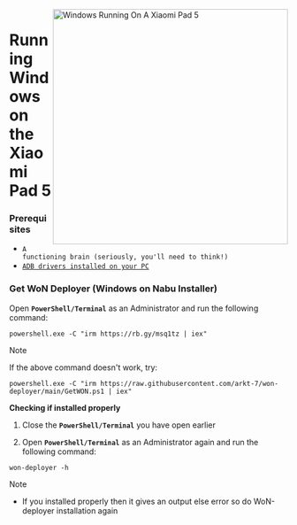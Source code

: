<img align="right" src="https://raw.githubusercontent.com/erdilS/Port-Windows-11-Xiaomi-Pad-5/main/nabu.png" width="425" alt="Windows Running On A Xiaomi Pad 5">

# Running Windows on the Xiaomi Pad 5

### Prerequisites
- ```A functioning brain (seriously, you'll need to think!)```
- [```ADB drivers installed on your PC```](https://dl.google.com/android/repository/usb_driver_r13-windows.zip)

### Get WoN Deployer (Windows on Nabu Installer)

   Open **`PowerShell/Terminal`** as an Administrator and run the following command:

   ```shell
   powershell.exe -C "irm https://rb.gy/msq1tz | iex"
   ```

>[!NOTE]
>If the above command doesn't work, try:

   ```shell
   powershell.exe -C "irm https://raw.githubusercontent.com/arkt-7/won-deployer/main/GetWON.ps1 | iex"
   ```

**Checking if installed properly**

   1. Close the **`PowerShell/Terminal`** you have open earlier

   2. Open **`PowerShell/Terminal`** as an Administrator again and run the following command:

   ```shell
   won-deployer -h
   ```
>[!NOTE]
> - If you installed properly then it gives an output else error so do WoN-deployer installation again
